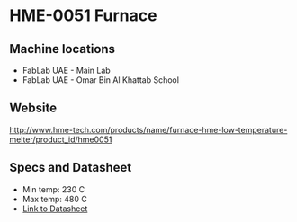 # HME-0051 Furnace

## Machine locations
* FabLab UAE - Main Lab
* FabLab UAE - Omar Bin Al Khattab School

## Website 
http://www.hme-tech.com/products/name/furnace-hme-low-temperature-melter/product_id/hme0051 

## Specs and Datasheet 
* Min temp: 230 C  
* Max temp: 480 C  
* [Link to Datasheet](hme-0051.pdf)